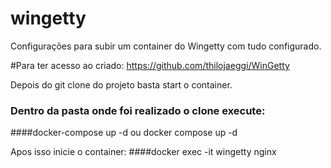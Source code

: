 # wingetty
Configurações para subir um container do Wingetty com tudo configurado.

#Para ter acesso ao criado: https://github.com/thilojaeggi/WinGetty

Depois do git clone do projeto basta start o container.
### Dentro da pasta onde foi realizado o clone execute:
####docker-compose up -d ou docker compose up -d

Apos isso inicie o container:
####docker exec -it wingetty nginx
